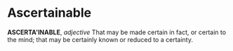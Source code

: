 # Ascertainable

**ASCERTA'INABLE**, _adjective_ That may be made certain in fact, or certain to the mind; that may be certainly known or reduced to a certainty.
